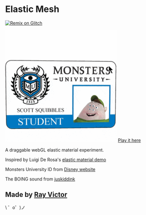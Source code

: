 Elastic Mesh
=========================
[![Remix on Glitch](https://cdn.glitch.com/2703baf2-b643-4da7-ab91-7ee2a2d00b5b%2Fremix-button.svg)](https://glitch.com/edit/#!/remix/monsters-university-id)

![gif](demo.gif)
[Play it here](https://ray7551.github.io/sketch/elastic-mesh)

A draggable webGL elastic material experiment.

Inspired by Luigi De Rosa's [elastic material demo](https://twitter.com/luruke/status/847023253503856640)

Monsters University ID from [Disney website](http://create.disney.co.uk/monsters-university/monsters-university-card)

The BOING sound from [juskiddink](https://freesound.org/people/juskiddink/sounds/140867/)

Made by [Ray Victor](https://twitter.com/ray7551)
-------------------

\ ゜o゜)ノ
